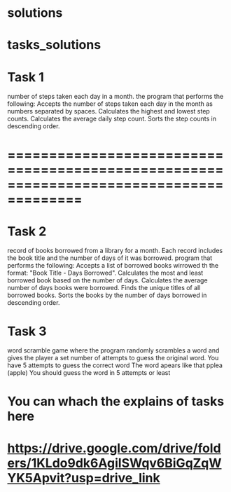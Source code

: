 # solutions

# tasks_solutions

# Task 1

number of steps taken each day in a month. the program that performs the following:
Accepts the number of steps taken each day in the month as numbers separated by spaces.
Calculates the highest and lowest step counts.
Calculates the average daily step count.
Sorts the step counts in descending order.

# =======================================================================================

# Task 2

record of books borrowed from a library for a month. Each record includes the book title and the number of days of it was borrowed. program that performs the following:
Accepts a list of borrowed books wirrowed th the format: "Book Title - Days Borrowed".
Calculates the most and least borrowed book based on the number of days.
Calculates the average number of days books were borrowed.
Finds the unique titles of all borrowed books.
Sorts the books by the number of days borrowed in descending order.

# Task 3

word scramble game where the program randomly scrambles a word and gives the player a set number of attempts to guess the original word.
You have 5 attempts to guess the correct word
The word apears like that pplea (apple)
You should guess the word in 5 attempts or least

# You can whach the explains of tasks here

# https://drive.google.com/drive/folders/1KLdo9dk6AgilSWqv6BiGqZqWYK5Apvit?usp=drive_link

